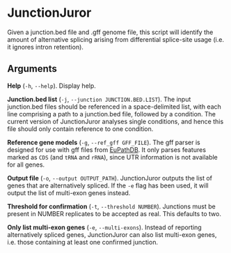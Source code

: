 JunctionJuror
=============
Given a junction.bed file and .gff genome file, this script will identify the
amount of alternative splicing arising from differential splice-site usage (i.e.
it ignores intron retention).

Arguments
---------
**Help** (`-h`, `--help`). Display help.

**Junction.bed list** (`-j`, `--junction JUNCTION.BED.LIST`). The input junction.bed
files should be referenced in a space-delimited list, with each line comprising
a path to a junction.bed file, followed by a condition. The current version of
JunctionJuror analyses single conditions, and hence this file should only
contain reference to one condition.

**Reference gene models** (`-g`, `--ref_gff GFF_FILE`). The gff parser is designed
for use with gff files from [EuPathDB](http://eupathdb.org). It only parses
features marked as `CDS` (and `tRNA` and `rRNA`), since UTR information is not
available for all genes.

**Output file** (`-o`, `--output OUTPUT_PATH`). JunctionJuror outputs the list of
genes that are alternatively spliced. If the `-e` flag has been used, it will
output the list of multi-exon genes instead. 

**Threshold for confirmation** (`-t`, `--threshold NUMBER`). Junctions must be
present in NUMBER replicates to be accepted as real. This defaults to two.

**Only list multi-exon genes** (`-e`, `--multi-exons`). Instead of reporting
alternatively spliced genes, JunctionJuror can also list multi-exon genes, i.e.
those containing at least one confirmed junction.
